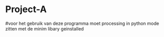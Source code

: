 # Project-A

#voor het gebruik van deze programma moet processing in python mode zitten met de minim libary geinstalled
